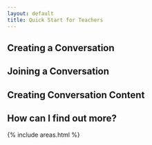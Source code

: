 ```yaml
---
layout: default
title: Quick Start for Teachers
---
```


## Creating a Conversation

## Joining a Conversation

## Creating Conversation Content

## How can I find out more?

{% include areas.html %}